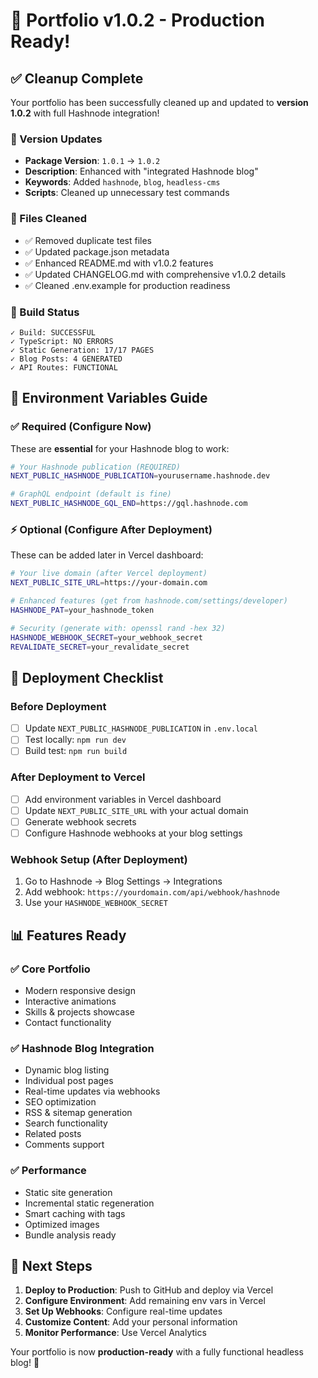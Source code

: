 # 🎉 Portfolio v1.0.2 - Production Ready!

## ✅ Cleanup Complete

Your portfolio has been successfully cleaned up and updated to **version 1.0.2** with full Hashnode integration!

### 🔄 Version Updates
- **Package Version**: `1.0.1` → `1.0.2`
- **Description**: Enhanced with "integrated Hashnode blog"
- **Keywords**: Added `hashnode`, `blog`, `headless-cms`
- **Scripts**: Cleaned up unnecessary test commands

### 🧹 Files Cleaned
- ✅ Removed duplicate test files
- ✅ Updated package.json metadata
- ✅ Enhanced README.md with v1.0.2 features
- ✅ Updated CHANGELOG.md with comprehensive v1.0.2 details
- ✅ Cleaned .env.example for production readiness

### 🎯 Build Status
```
✓ Build: SUCCESSFUL
✓ TypeScript: NO ERRORS
✓ Static Generation: 17/17 PAGES
✓ Blog Posts: 4 GENERATED
✓ API Routes: FUNCTIONAL
```

## 🔧 Environment Variables Guide

### ✅ Required (Configure Now)
These are **essential** for your Hashnode blog to work:

```bash
# Your Hashnode publication (REQUIRED)
NEXT_PUBLIC_HASHNODE_PUBLICATION=yourusername.hashnode.dev

# GraphQL endpoint (default is fine)
NEXT_PUBLIC_HASHNODE_GQL_END=https://gql.hashnode.com
```

### ⚡ Optional (Configure After Deployment)
These can be added later in Vercel dashboard:

```bash
# Your live domain (after Vercel deployment)
NEXT_PUBLIC_SITE_URL=https://your-domain.com

# Enhanced features (get from hashnode.com/settings/developer)
HASHNODE_PAT=your_hashnode_token

# Security (generate with: openssl rand -hex 32)
HASHNODE_WEBHOOK_SECRET=your_webhook_secret
REVALIDATE_SECRET=your_revalidate_secret
```

## 🚀 Deployment Checklist

### Before Deployment
- [ ] Update `NEXT_PUBLIC_HASHNODE_PUBLICATION` in `.env.local`
- [ ] Test locally: `npm run dev`
- [ ] Build test: `npm run build`

### After Deployment to Vercel
- [ ] Add environment variables in Vercel dashboard
- [ ] Update `NEXT_PUBLIC_SITE_URL` with your actual domain
- [ ] Generate webhook secrets
- [ ] Configure Hashnode webhooks at your blog settings

### Webhook Setup (After Deployment)
1. Go to Hashnode → Blog Settings → Integrations
2. Add webhook: `https://yourdomain.com/api/webhook/hashnode`
3. Use your `HASHNODE_WEBHOOK_SECRET`

## 📊 Features Ready

### ✅ Core Portfolio
- Modern responsive design
- Interactive animations
- Skills & projects showcase
- Contact functionality

### ✅ Hashnode Blog Integration
- Dynamic blog listing
- Individual post pages
- Real-time updates via webhooks
- SEO optimization
- RSS & sitemap generation
- Search functionality
- Related posts
- Comments support

### ✅ Performance
- Static site generation
- Incremental static regeneration
- Smart caching with tags
- Optimized images
- Bundle analysis ready

## 🎯 Next Steps

1. **Deploy to Production**: Push to GitHub and deploy via Vercel
2. **Configure Environment**: Add remaining env vars in Vercel
3. **Set Up Webhooks**: Configure real-time updates
4. **Customize Content**: Add your personal information
5. **Monitor Performance**: Use Vercel Analytics

Your portfolio is now **production-ready** with a fully functional headless blog! 🚀
